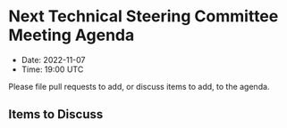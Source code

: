 # Next Technical Steering Committee Meeting Agenda

- Date: 2022-11-07
- Time: 19:00 UTC

Please file pull requests to add, or discuss items to add, to the agenda.

## Items to Discuss
